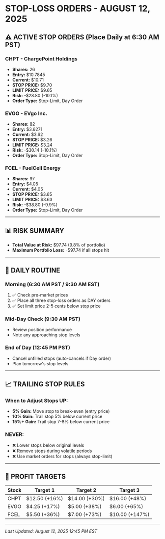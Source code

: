 # STOP-LOSS ORDERS - AUGUST 12, 2025

## ⚠️ ACTIVE STOP ORDERS (Place Daily at 6:30 AM PST)

### CHPT - ChargePoint Holdings
- **Shares:** 26
- **Entry:** $10.7845
- **Current:** $10.71
- **STOP PRICE:** $9.70
- **LIMIT PRICE:** $9.65
- **Risk:** -$28.80 (-10.1%)
- **Order Type:** Stop-Limit, Day Order

### EVGO - EVgo Inc.
- **Shares:** 82  
- **Entry:** $3.6271
- **Current:** $3.62
- **STOP PRICE:** $3.26
- **LIMIT PRICE:** $3.24
- **Risk:** -$30.14 (-10.1%)
- **Order Type:** Stop-Limit, Day Order

### FCEL - FuelCell Energy
- **Shares:** 97
- **Entry:** $4.05
- **Current:** $4.05
- **STOP PRICE:** $3.65
- **LIMIT PRICE:** $3.63
- **Risk:** -$38.80 (-9.9%)
- **Order Type:** Stop-Limit, Day Order

---

## 📊 RISK SUMMARY
- **Total Value at Risk:** $97.74 (9.8% of portfolio)
- **Maximum Portfolio Loss:** -$97.74 if all stops hit

---

## 📅 DAILY ROUTINE

### Morning (6:30 AM PST / 9:30 AM EST)
1. ✅ Check pre-market prices
2. ✅ Place all three stop-loss orders as DAY orders
3. ✅ Set limit price 2-5 cents below stop price

### Mid-Day Check (9:30 AM PST)
- Review position performance
- Note any approaching stop levels

### End of Day (12:45 PM PST)
- Cancel unfilled stops (auto-cancels if Day order)
- Plan tomorrow's stop levels

---

## 📈 TRAILING STOP RULES

### When to Adjust Stops UP:
- **5% Gain:** Move stop to break-even (entry price)
- **10% Gain:** Trail stop 5% below current price
- **15%+ Gain:** Trail stop 7-8% below current price

### NEVER:
- ❌ Lower stops below original levels
- ❌ Remove stops during volatile periods
- ❌ Use market orders for stops (always stop-limit)

---

## 🎯 PROFIT TARGETS

| Stock | Target 1 | Target 2 | Target 3 |
|-------|----------|----------|----------|
| CHPT | $12.50 (+16%) | $14.00 (+30%) | $16.00 (+48%) |
| EVGO | $4.25 (+17%) | $5.00 (+38%) | $6.00 (+65%) |
| FCEL | $5.50 (+36%) | $7.00 (+73%) | $10.00 (+147%) |

---

*Last Updated: August 12, 2025 12:45 PM EST*